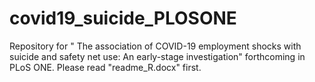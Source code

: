 # covid19_suicide_PLOSONE
 Repository for " The association of COVID-19 employment shocks with suicide and safety net use: An early-stage investigation" forthcoming in PLoS ONE.
 Please read "readme_R.docx" first.
